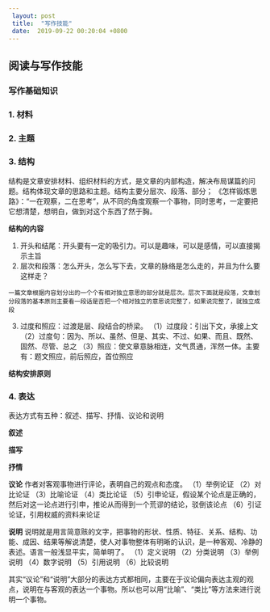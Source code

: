 ```yaml
---
 layout: post
 title:  "写作技能" 
 date:  2019-09-22 00:20:04 +0800
--- 
```

## 阅读与写作技能

### 写作基础知识


### 1. 材料


### 2. 主题


### 3. 结构


   结构是文章安排材料、组织材料的方式，是文章的内部构造，解决布局谋篇的问题。结构体现文章的思路和主题。结构主要分层次、段落、部分；
  《怎样锻炼思路》：“一在观察，二在思考”，从不同的角度观察一个事物，同时思考，一定要把它想清楚，想明白，做到对这个东西了然于胸。

  **结构的内容**

  1. 开头和结尾：开头要有一定的吸引力。可以是趣味，可以是感情，可以直接揭示主旨
  2. 层次和段落：怎么开头，怎么写下去，文章的脉络是怎么走的，并且为什么要这样走？

    一篇文章根据内容划分出的一个个有相对独立意思的部分就是层次。层次下面就是段落，文章划分段落的基本原则主要看一段话是否把一个相对独立的意思说完整了，如果说完整了，就独立成段
  3. 过度和照应：过渡是层、段结合的桥梁。
    （1）过度段：引出下文，承接上文
    （2）过度句：因为、所以、虽然、但是、其实、不过、如果、而且、既然、固然、尽管、总之
    （3）照应：使文章意脉相连，文气贯通，浑然一体。主要有：题文照应，前后照应，首位照应

  **结构安排原则**

  ### 4. 表达

  表达方式有五种：叙述、描写、抒情、议论和说明

  **叙述**

  **描写**

  **抒情**

  **议论**
  作者对客观事物进行评论，表明自己的观点和态度。
  （1）举例论证
  （2）对比论证
  （3）比喻论证
  （4）类比论证
  （5）引申论证，假设某个论点是正确的，然后对这一论点进行引申，推论从而得到一个荒谬的结论，驳倒该论点
  （6）引证论证，引用权威的资料来论证


  **说明**
  说明就是用言简意赅的文字，把事物的形状、性质、特征、关系、结构、功能、成因、结果等解说清楚，使人对事物整体有明晰的认识，是一种客观、冷静的表述。语言一般浅显平实，简单明了。
  （1）定义说明
  （2）分类说明
  （3）举例说明
  （4）数字说明
  （5）引用说明
  （6）比较说明

  其实“议论”和“说明”大部分的表达方式都相同，主要在于议论偏向表达主观的观点，说明在与客观的表达一个事物。所以也可以用“比喻”、“类比”等方法来进行说明一个事物。